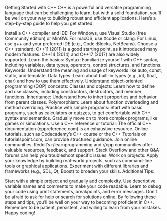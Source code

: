 Getting Started with C++
C++ is a powerful and versatile programming language that can be challenging to learn, but with a solid foundation, you’ll be well on your way to building robust and efficient applications. Here’s a step-by-step guide to help you get started:

Install a C++ compiler and IDE:
For Windows, use Visual Studio (free Community edition) or MinGW.
For macOS, use Xcode or clang.
For Linux, use g++ and your preferred IDE (e.g., Code::Blocks, NetBeans).
Choose a C++ standard:
C++11 (2011) is a good starting point, as it introduced many modern features.
C++14 (2014) and C++17 (2017) are also widely supported.
Learn the basics:
Syntax: Familiarize yourself with C++ syntax, including variables, data types, operators, control structures, and functions.
Keywords: Understand the meaning and usage of keywords like auto, const, static, and template.
Data types: Learn about built-in types (e.g., int, float, char) and how to use them effectively.
Understand object-oriented programming (OOP) concepts:
Classes and objects: Learn how to define and use classes, including constructors, destructors, and member functions.
Inheritance: Understand how to inherit properties and behavior from parent classes.
Polymorphism: Learn about function overloading and method overriding.
Practice with simple programs:
Start with basic programs, such as calculators or quizzes, to get comfortable with C++ syntax and semantics.
Gradually move on to more complex programs, like games or simulations.
Use a C++ reference or tutorial:
The official C++ documentation (cppreference.com) is an exhaustive resource.
Online tutorials, such as Codecademy’s C++ course or the C++ Tutorials on tutorialspoint.com, can provide structured guidance.
Join online communities:
Reddit’s r/learnprogramming and r/cpp communities offer valuable resources, feedback, and support.
Stack Overflow and other Q&A forums can help you troubleshoot specific issues.
Work on projects:
Apply your knowledge by building real-world projects, such as command-line tools or graphical applications.
Experiment with different libraries and frameworks (e.g., SDL, Qt, Boost) to broaden your skills.
Additional Tips:

Start with a simple project and gradually add complexity.
Use descriptive variable names and comments to make your code readable.
Learn to debug your code using print statements, breakpoints, and error messages.
Don’t be afraid to ask for help or search for solutions online.
By following these steps and tips, you’ll be well on your way to becoming proficient in C++. Remember to be patient, persistent, and willing to learn from your mistakes. Happy coding!
